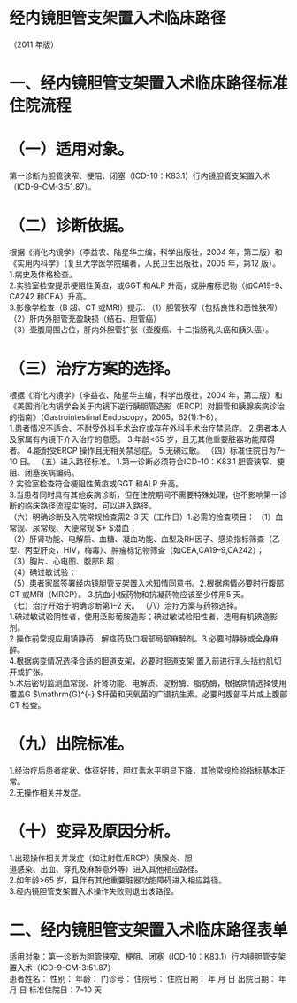 # 经内镜胆管支架置入术临床路径  
（2011 年版）  
# 一、经内镜胆管支架置入术临床路径标准住院流程  
# （一）适用对象。  
第一诊断为胆管狭窄、梗阻、闭塞（ICD-10：K83.1）行内镜胆管支架置入术（ICD-9-CM-3:51.87）。  
# （二）诊断依据。  
根据《消化内镜学》（李益农、陆星华主编，科学出版社，2004 年，第二版）和《实用内科学》（复旦大学医学院编著，人民卫生出版社，2005 年，第12 版）。  
1.病史及体格检查。  
2.实验室检查提示梗阻性黄疸，或GGT 和ALP 升高，或肿瘤标记物（如CA19-9、CA242 和CEA）升高。  
3.影像学检查（B 超、CT 或MRI）提示: （1）胆管狭窄（包括良性和恶性狭窄）（2）肝内外胆管充盈缺损（结石、胆管癌）  
（3）壶腹周围占位，肝内外胆管扩张（壶腹癌、十二指肠乳头癌和胰头癌）。  
# （三）治疗方案的选择。  
根据《消化内镜学》（李益农、陆星华主编，科学出版社，2004 年，第二版）和《美国消化内镜学会关于内镜下逆行胰胆管造影（ERCP）对胆管和胰腺疾病诊治的指南》（Gastrointestinal Endoscopy，2005，62(1):1–8）。  
1.患者情况不适合、不耐受外科手术治疗或存在外科手术治疗禁忌症。 2.患者本人及家属有内镜下介入治疗的意愿。 3.年龄<65 岁，且无其他重要脏器功能障碍者。 4.能耐受ERCP 操作且无相关禁忌症。 5.无碘过敏。 （四）标准住院日为7–10 日。 （五）进入路径标准。 1.第一诊断必须符合ICD-10：K83.1 胆管狭窄、梗阻、闭塞疾病编码。  
2.实验室检查符合梗阻性黄疸或GGT 和ALP 升高。  
3.当患者同时具有其他疾病诊断，但在住院期间不需要特殊处理，也不影响第一诊断的临床路径流程实施时，可以进入路径。  
（六）明确诊断及入院常规检查需2–3 天（工作日）1.必需的检查项目： （1）血常规、尿常规、大便常规 $+ $潜血；  
（2）肝肾功能、电解质、血糖、凝血功能、血型及RH因子、感染指标筛查（乙型、丙型肝炎，HIV，梅毒）、肿瘤标记物筛查（如CEA,CA19–9,CA242）；  
（3）胸片、心电图、腹部B 超；  
（4）碘过敏试验；  
（5）患者家属签署经内镜胆管支架置入术知情同意书。2.根据病情必要时行腹部CT 或MRI（MRCP）。 3.抗血小板药物和抗凝药物应该至少停用5 天。  
（七）治疗开始于明确诊断第1–2 天。 （八）治疗方案与药物选择。  
1.碘过敏试验阴性者，使用泛影葡胺造影；碘过敏试验阳性者，选用有机碘造影剂。  
2.操作前常规应用镇静药、解痉药及口咽部局部麻醉剂。3.必要时静脉或全身麻醉。  
4.根据病变情况选择合适的胆道支架，必要时胆道支架 置入前进行乳头括约肌切开或扩张。  
5.术后密切监测血常规、肝肾功能、电解质、淀粉酶、脂肪酶，根据病情选择使用覆盖G $\mathrm{G}^{-} $杆菌和厌氧菌的广谱抗生素。必要时腹部平片或上腹部CT 检查。  
# （九）出院标准。  
1.经治疗后患者症状、体征好转，胆红素水平明显下降，其他常规检验指标基本正常。  
2.无操作相关并发症。  
# （十）变异及原因分析。  
1.出现操作相关并发症（如注射性/ERCP）胰腺炎、胆  
道感染、出血、穿孔及麻醉意外等）进入其他相应路径。  
2.如年龄>65 岁，且伴有其他重要脏器功能障碍进入相应路径。  
3.经内镜胆管支架置入术操作失败则退出该路径。  
# 二、经内镜胆管支架置入术临床路径表单  
适用对象：第一诊断为胆管狭窄、梗阻、闭塞（ICD-10：K83.1）行内镜胆管支架置入术（ICD-9-CM-3:51.87）  
患者姓名：             性别：       年龄：        门诊号：      住院号：             住院日期：    年    月    日  出院日期：    年    月    日  标准住院日：7–10 天  
